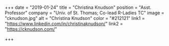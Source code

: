 +++
date = "2019-01-24"
title = "Christina Knudson"
position = "Asst. Professor"
company = "Univ. of St. Thomas; Co-lead R-Ladies TC"
image = "cknudson.jpg"
alt = "Christina Knudson"
color = "#212121"
link1 = "https://www.linkedin.com/in/christinaknudson/"
link2 = "https://cknudson.com/"

+++
